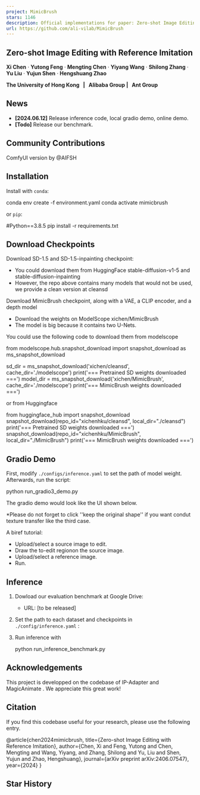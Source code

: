 ```yaml
---
project: MimicBrush
stars: 1146
description: Official implementations for paper: Zero-shot Image Editing with Reference Imitation
url: https://github.com/ali-vilab/MimicBrush
---
```


Zero-shot Image Editing with Reference Imitation
------------------------------------------------

**Xi Chen** · **Yutong Feng** · **Mengting Chen** · **Yiyang Wang** · **Shilong Zhang** · **Yu Liu** · **Yujun Shen** · **Hengshuang Zhao**  
  
  
**The University of Hong Kong   |   Alibaba Group |   Ant Group**

News
----

-   **\[2024.06.12\]** Release inference code, local gradio demo, online demo.
-   **\[Todo\]** Release our benchmark.

Community Contributions
-----------------------

ComfyUI version by @AIFSH

Installation
------------

Install with `conda`:

conda env create -f environment.yaml
conda activate mimicbrush

or `pip`:

#Python==3.8.5
pip install -r requirements.txt

Download Checkpoints
--------------------

Download SD-1.5 and SD-1.5-inpainting checkpoint:

-   You could download them from HuggingFace stable-diffusion-v1-5 and stable-diffusion-inpainting
-   However, the repo above contains many models that would not be used, we provide a clean version at cleansd

Download MimicBrush checkpoint, along with a VAE, a CLIP encoder, and a depth model

-   Download the weights on ModelScope xichen/MimicBrush
-   The model is big because it contains two U-Nets.

You could use the following code to download them from modelscope

from modelscope.hub.snapshot\_download import snapshot\_download as ms\_snapshot\_download

sd\_dir \= ms\_snapshot\_download('xichen/cleansd', cache\_dir\='./modelscope')
print('=== Pretrained SD weights downloaded ===')
model\_dir \= ms\_snapshot\_download('xichen/MimicBrush', cache\_dir\='./modelscope')
print('=== MimicBrush weights downloaded ===')

or from Huggingface

from huggingface\_hub import snapshot\_download
snapshot\_download(repo\_id\="xichenhku/cleansd", local\_dir\="./cleansd")
print('=== Pretrained SD weights downloaded ===')
snapshot\_download(repo\_id\="xichenhku/MimicBrush", local\_dir\="./MimicBrush")
print('=== MimicBrush weights downloaded ===')

Gradio Demo
-----------

First, modify `./configs/inference.yaml` to set the path of model weight. Afterwards, run the script:

python run\_gradio3\_demo.py

The gradio demo would look like the UI shown below.

\*Please do not forget to click ''keep the original shape'' if you want condut texture transfer like the third case.  

A biref tutorial:

-   Upload/select a source image to edit.
-   Draw the to-edit regionon the source image.
-   Upload/select a reference image.
-   Run.

Inference
---------

1.  Dowload our evaluation benchmark at Google Drive:
    
    -   URL: \[to be released\]
2.  Set the path to each dataset and checkpoints in `./config/inference.yaml` :
    
3.  Run inference with
    
    python run\_inference\_benchmark.py
    

Acknowledgements
----------------

This project is developped on the codebase of IP-Adapter and MagicAnimate . We appreciate this great work!

Citation
--------

If you find this codebase useful for your research, please use the following entry.

@article{chen2024mimicbrush,
  title\={Zero-shot Image Editing with Reference Imitation},
  author\={Chen, Xi and Feng, Yutong and Chen, Mengting and Wang, Yiyang, and Zhang, Shilong and Yu, Liu and Shen, Yujun and Zhao, Hengshuang},
  journal\={arXiv preprint arXiv:2406.07547},
  year\={2024}
}

Star History
------------
